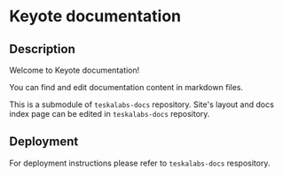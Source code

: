 # Keyote documentation

## Description

Welcome to Keyote documentation!

You can find and edit documentation content in markdown files.

This is a submodule of `teskalabs-docs` repository. Site's layout and docs index page can be edited in `teskalabs-docs` repository.

## Deployment

For deployment instructions please refer to `teskalabs-docs` respository.